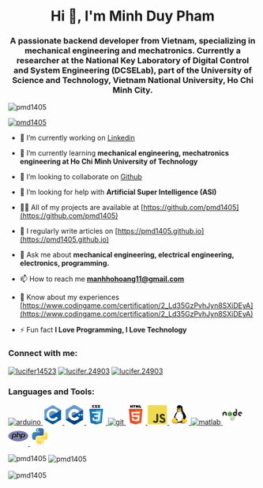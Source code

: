 <h1 align="center">Hi 👋, I'm Minh Duy Pham</h1>
<h3 align="center">A passionate backend developer from Vietnam, specializing in mechanical engineering and mechatronics. Currently a researcher at the National Key Laboratory of Digital Control and System Engineering (DCSELab), part of the University of Science and Technology, Vietnam National University, Ho Chi Minh City.</h3>

<p align="left"> <img src="https://komarev.com/ghpvc/?username=pmd1405&label=Profile%20views&color=0e75b6&style=flat" alt="pmd1405" /> </p>

<p align="left"> <a href="https://github.com/ryo-ma/github-profile-trophy"><img src="https://github-profile-trophy.vercel.app/?username=pmd1405" alt="pmd1405" /></a> </p>

- 🔭 I’m currently working on [Linkedin](https://www.linkedin.com/in/lucifer14523/)

- 🌱 I’m currently learning **mechanical engineering, mechatronics engineering at Ho Chi Minh University of Technology**

- 👯 I’m looking to collaborate on [Github](https://github.com/pmd1405)

- 🤝 I’m looking for help with **Artificial Super Intelligence (ASI)**

- 👨‍💻 All of my projects are available at [https://github.com/pmd1405](https://github.com/pmd1405)

- 📝 I regularly write articles on [https://pmd1405.github.io](https://pmd1405.github.io)

- 💬 Ask me about **mechanical engineering, electrical engineering, electronics, programming.**

- 📫 How to reach me **manhhohoang11@gmail.com**

- 📄 Know about my experiences [https://www.codingame.com/certification/2_Ld35GzPvhJyn8SXiDEyA](https://www.codingame.com/certification/2_Ld35GzPvhJyn8SXiDEyA)

- ⚡ Fun fact **I Love Programming, I Love Technology**

<h3 align="left">Connect with me:</h3>
<p align="left">
<a href="https://linkedin.com/in/lucifer14523" target="blank"><img align="center" src="https://raw.githubusercontent.com/rahuldkjain/github-profile-readme-generator/master/src/images/icons/Social/linked-in-alt.svg" alt="lucifer14523" height="30" width="40" /></a>
<a href="https://fb.com/lucifer.24903" target="blank"><img align="center" src="https://raw.githubusercontent.com/rahuldkjain/github-profile-readme-generator/master/src/images/icons/Social/facebook.svg" alt="lucifer.24903" height="30" width="40" /></a>
<a href="https://instagram.com/lucifer.24903" target="blank"><img align="center" src="https://raw.githubusercontent.com/rahuldkjain/github-profile-readme-generator/master/src/images/icons/Social/instagram.svg" alt="lucifer.24903" height="30" width="40" /></a>
</p>

<h3 align="left">Languages and Tools:</h3>
<p align="left"> <a href="https://www.arduino.cc/" target="_blank" rel="noreferrer"> <img src="https://cdn.worldvectorlogo.com/logos/arduino-1.svg" alt="arduino" width="40" height="40"/> </a> <a href="https://www.cprogramming.com/" target="_blank" rel="noreferrer"> <img src="https://raw.githubusercontent.com/devicons/devicon/master/icons/c/c-original.svg" alt="c" width="40" height="40"/> </a> <a href="https://www.w3schools.com/cpp/" target="_blank" rel="noreferrer"> <img src="https://raw.githubusercontent.com/devicons/devicon/master/icons/cplusplus/cplusplus-original.svg" alt="cplusplus" width="40" height="40"/> </a> <a href="https://www.w3schools.com/css/" target="_blank" rel="noreferrer"> <img src="https://raw.githubusercontent.com/devicons/devicon/master/icons/css3/css3-original-wordmark.svg" alt="css3" width="40" height="40"/> </a> <a href="https://git-scm.com/" target="_blank" rel="noreferrer"> <img src="https://www.vectorlogo.zone/logos/git-scm/git-scm-icon.svg" alt="git" width="40" height="40"/> </a> <a href="https://www.w3.org/html/" target="_blank" rel="noreferrer"> <img src="https://raw.githubusercontent.com/devicons/devicon/master/icons/html5/html5-original-wordmark.svg" alt="html5" width="40" height="40"/> </a> <a href="https://developer.mozilla.org/en-US/docs/Web/JavaScript" target="_blank" rel="noreferrer"> <img src="https://raw.githubusercontent.com/devicons/devicon/master/icons/javascript/javascript-original.svg" alt="javascript" width="40" height="40"/> </a> <a href="https://www.linux.org/" target="_blank" rel="noreferrer"> <img src="https://raw.githubusercontent.com/devicons/devicon/master/icons/linux/linux-original.svg" alt="linux" width="40" height="40"/> </a> <a href="https://www.mathworks.com/" target="_blank" rel="noreferrer"> <img src="https://upload.wikimedia.org/wikipedia/commons/2/21/Matlab_Logo.png" alt="matlab" width="40" height="40"/> </a> <a href="https://nodejs.org" target="_blank" rel="noreferrer"> <img src="https://raw.githubusercontent.com/devicons/devicon/master/icons/nodejs/nodejs-original-wordmark.svg" alt="nodejs" width="40" height="40"/> </a> <a href="https://www.php.net" target="_blank" rel="noreferrer"> <img src="https://raw.githubusercontent.com/devicons/devicon/master/icons/php/php-original.svg" alt="php" width="40" height="40"/> </a> <a href="https://www.python.org" target="_blank" rel="noreferrer"> <img src="https://raw.githubusercontent.com/devicons/devicon/master/icons/python/python-original.svg" alt="python" width="40" height="40"/> </a> </p>

<p><img align="left" src="https://github-readme-stats.vercel.app/api/top-langs?username=pmd1405&show_icons=true&locale=en&layout=compact" alt="pmd1405" /></p>

<p>&nbsp;<img align="center" src="https://github-readme-stats.vercel.app/api?username=pmd1405&show_icons=true&locale=en" alt="pmd1405" /></p>

<p><img align="center" src="https://github-readme-streak-stats.herokuapp.com/?user=pmd1405&" alt="pmd1405" /></p>

